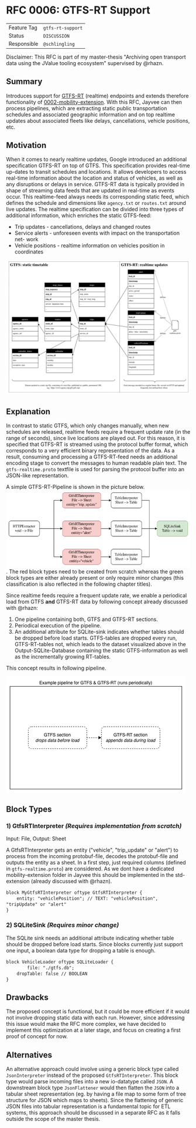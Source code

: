 # RFC 0006: GTFS-RT Support

| | |
|---|---|
| Feature Tag | `gtfs-rt-support` | 
| Status | `DISCUSSION` | <!-- Possible values: DRAFT, DISCUSSION, ACCEPTED, REJECTED -->
| Responsible | `@schlingling` |
<!-- 
  Status Overview:
  - DRAFT: The RFC is not ready for a review and currently under change. Feel free to already ask for feedback on the structure and contents at this stage.
  - DISCUSSION: The RFC is open for discussion. Usually, we open a PR to trigger discussions.
  - ACCEPTED: The RFC was accepted. Create issues to prepare implementation of the RFC.
  - REJECTED: The RFC was rejected. If another revision emerges, switch to status DRAFT.
-->
Disclaimer: This RFC is part of my master-thesis "Archiving open transport data using the JValue tooling ecosystem" supervised by @rhazn.
## Summary
Introduces support for [GTFS-RT](https://developers.google.com/transit/gtfs-realtime) (realtime) endpoints and extends therefore functionality of [0002-mobility-extension](https://github.com/jvalue/jayvee/tree/main/rfc/0002-mobility-extension). With this RFC, Jayvee can then process pipelines, which are extracting static public transportation schedules and associated geographic information and on top  realtime updates about associated fleets like delays, cancellations, vehicle positions, etc.

## Motivation
When it comes to nearly realtime updates, Google introduced an additional specification GTFS-RT on top of GTFS. This specification provides real-time up-dates to transit schedules and locations. It allows developers to access real-time
information about the location and status of vehicles, as well as any disruptions
or delays in service. GTFS-RT data is typically provided in
shape of streaming data feeds that are updated in real-time as events occur.
This realtime-feed always needs its corresponding static feed, which defines the
schedule and dimensions like `agency.txt` or `routes.txt` around live updates. The realtime specification can be divided into three types
of additional information, which enriches the static GTFS-feed:
* Trip updates - cancellations, delays and changed routes
* Service alerts - unforeseen events with impact on the transportation net-
work
* Vehicle positions - realtime information on vehicles position in coordinates

![Visualization of a GTFS file collection including GTFS-RT](./visualization-gtfs-file-collection-including-gtfs-rt.png)

## Explanation
In contrast to static GTFS, which only changes manually, when new schedules are
released, realtime feeds require a frequent update rate (in the range of seconds),
since live locations are played out. For this reason, it is specified that GTFS-RT is
streamed using the protocol buffer format, which corresponds to a very efficient
binary representation of the data. As a result, consuming
and processing a GTFS-RT-feed needs an additional encoding stage to convert
the messages to human readable plain text. The `gtfs-realtime.proto` textfile is used for parsing the protocol buffer into an JSON-like representation.

A simple GTFS-RT-Pipeline is shown in the picture below.
![Simple GTFS-RT pipeline](simple-gtfs-rt-pipeline.png). 
The red block types need to be created from scratch whereas the green block types are either already present or only require minor changes (this classification is also reflected in the following chapter titles).

Since realtime feeds require a frequent update rate, we enable a periodical load from GTFS **and** GTFS-RT data by following concept already discussed with @rhazn:

1. One pipeline containing both, GTFS and GTFS-RT sections.
2. Periodical execution of the pipeline.
3. An additional attribute for SQLite-sink indicates whether tables should be dropped before load starts. GTFS-tables are dropped every run, GTFS-RT-tables not, which leads to the dataset visualized above in the Output-SQLite-Database containing the static GTFS-information as well as  the incrementally growing RT-tables.

This concept results in following pipeline.

![Example pipeline for GTFS and GTFS-RT](./gtfs-and-gtfs-rt-pipeline.png)

## Block Types
### 1) GtfsRTInterpreter *(Requires implementation from scratch)*
Input: File, Output: Sheet

A GtfsRTInterpreter gets an entity ("vehicle", "trip_update" or "alert") to process from the incoming protobuf-file, decodes the protobuf-file and outputs the entity as a sheet. In a first step, just required columns (defined in `gtfs-realtime.proto`) are considered. As we dont have a dedicated mobility-extension folder in Jayvee this should be implemented in the std-extension (already discussed with @rhazn).
```
block MyGtfsRTInterpreter oftype GtfsRTInterpreter {
    entity: "vehiclePosition"; // TEXT: "vehiclePosition", "tripUpdate" or "alert"
}
```
### 2) SQLiteSink *(Requires minor change)*
The SQLite sink needs an additional attribute indicating whether table should be dropped before load starts. Since blocks currently just support one input, a boolean data type for dropping a table is enough.
```
block VehicleLoader oftype SQLiteLoader {
		file: "./gtfs.db";
    dropTable: false // BOOLEAN
}
```
## Drawbacks
The proposed concept is functional, but it could be more efficient if it would not involve dropping static data with each run. However, since addressing this issue would make the RFC more complex, we have decided to implement this optimization at a later stage, and focus on creating a first proof of concept for now.

## Alternatives
An alternative approach could involve using a generic block type called `JsonInterpreter` instead of the proposed `GtfsRTInterpreter`. This block type would parse incoming files into a new io-datatype called `JSON`. A downstream block type `JsonFlattener` would then flatten the `JSON`  into a tabular sheet representation (eg. by having a file map to some form of tree structure for JSON which maps to sheets). Since the flattening of generic JSON files into tabular representation is a fundamental topic for ETL systems, this approach should be discussed in a separate RFC as it falls outside the scope of the master thesis.
